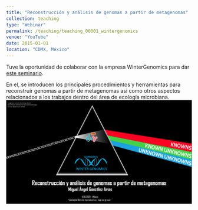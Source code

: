 ```yaml
---
title: "Reconstrucción y análisis de genomas a partir de metagenomas"
collection: teaching
type: "Webinar"
permalink: /teaching/teaching_00001_wintergenomics
venue: "YouTube"
date: 2015-01-01
location: "CDMX, México"
---
```


Tuve la oportunidad de colaborar con la empresa WinterGenomics para dar <a href="https://www.youtube.com/live/ckIbT93Qhjc?feature=share&t=275">este seminario</a>. 

En el, se introducen los principales procedimientos y herramientas para reconstruir genomas a partir de metagenomas asi como otros aspectos relacionados a los trabajos dentro del área de ecología microbiana. 
![webinar](/images/gama_metagenomics.png)
